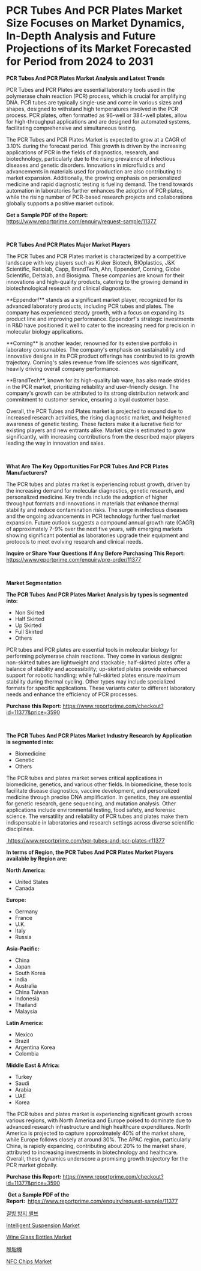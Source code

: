 <p><h1>PCR Tubes And PCR Plates Market Size Focuses on Market Dynamics, In-Depth Analysis and Future Projections of its Market Forecasted for Period from 2024 to 2031</h1></p><p><strong>PCR Tubes And PCR Plates Market Analysis and Latest Trends</strong></p>
<p><p>PCR Tubes and PCR Plates are essential laboratory tools used in the polymerase chain reaction (PCR) process, which is crucial for amplifying DNA. PCR tubes are typically single-use and come in various sizes and shapes, designed to withstand high temperatures involved in the PCR process. PCR plates, often formatted as 96-well or 384-well plates, allow for high-throughput applications and are designed for automated systems, facilitating comprehensive and simultaneous testing.</p><p>The PCR Tubes and PCR Plates Market is expected to grow at a CAGR of 3.10% during the forecast period. This growth is driven by the increasing applications of PCR in the fields of diagnostics, research, and biotechnology, particularly due to the rising prevalence of infectious diseases and genetic disorders. Innovations in microfluidics and advancements in materials used for production are also contributing to market expansion. Additionally, the growing emphasis on personalized medicine and rapid diagnostic testing is fueling demand. The trend towards automation in laboratories further enhances the adoption of PCR plates, while the rising number of PCR-based research projects and collaborations globally supports a positive market outlook.</p></p>
<p><strong>Get a Sample PDF of the Report:&nbsp;</strong> <a href="https://www.reportprime.com/enquiry/request-sample/11377">https://www.reportprime.com/enquiry/request-sample/11377</a></p>
<p>&nbsp;</p>
<p><strong>PCR Tubes And PCR Plates Major Market Players</strong></p>
<p><p>The PCR Tubes and PCR Plates market is characterized by a competitive landscape with key players such as Kisker Biotech, BIOplastics, J&K Scientific, Ratiolab, Capp, BrandTech, Ahn, Eppendorf, Corning, Globe Scientific, Deltalab, and Biosigma. These companies are known for their innovations and high-quality products, catering to the growing demand in biotechnological research and clinical diagnostics.</p><p>**Eppendorf** stands as a significant market player, recognized for its advanced laboratory products, including PCR tubes and plates. The company has experienced steady growth, with a focus on expanding its product line and improving performance. Eppendorf's strategic investments in R&D have positioned it well to cater to the increasing need for precision in molecular biology applications.</p><p>**Corning** is another leader, renowned for its extensive portfolio in laboratory consumables. The company's emphasis on sustainability and innovative designs in its PCR product offerings has contributed to its growth trajectory. Corning's sales revenue from life sciences was significant, heavily driving overall company performance.</p><p>**BrandTech**, known for its high-quality lab ware, has also made strides in the PCR market, prioritizing reliability and user-friendly design. The company's growth can be attributed to its strong distribution network and commitment to customer service, ensuring a loyal customer base.</p><p>Overall, the PCR Tubes and Plates market is projected to expand due to increased research activities, the rising diagnostic market, and heightened awareness of genetic testing. These factors make it a lucrative field for existing players and new entrants alike. Market size is estimated to grow significantly, with increasing contributions from the described major players leading the way in innovation and sales.</p></p>
<p>&nbsp;</p>
<p><strong>What Are The Key Opportunities For PCR Tubes And PCR Plates Manufacturers?</strong></p>
<p><p>The PCR tubes and plates market is experiencing robust growth, driven by the increasing demand for molecular diagnostics, genetic research, and personalized medicine. Key trends include the adoption of higher throughput formats and innovations in materials that enhance thermal stability and reduce contamination risks. The surge in infectious diseases and the ongoing advancements in PCR technology further fuel market expansion. Future outlook suggests a compound annual growth rate (CAGR) of approximately 7-9% over the next five years, with emerging markets showing significant potential as laboratories upgrade their equipment and protocols to meet evolving research and clinical needs.</p></p>
<p><strong>Inquire or Share Your Questions If Any Before Purchasing This Report:</strong> <a href="https://www.reportprime.com/enquiry/pre-order/11377">https://www.reportprime.com/enquiry/pre-order/11377</a></p>
<p>&nbsp;</p>
<p><strong>Market Segmentation</strong></p>
<p><strong>The PCR Tubes And PCR Plates Market Analysis by types is segmented into:</strong></p>
<p><ul><li>Non Skirted</li><li>Half Skirted</li><li>Up Skirted</li><li>Full Skirted</li><li>Others</li></ul></p>
<p><p>PCR tubes and PCR plates are essential tools in molecular biology for performing polymerase chain reactions. They come in various designs: non-skirted tubes are lightweight and stackable; half-skirted plates offer a balance of stability and accessibility; up-skirted plates provide enhanced support for robotic handling; while full-skirted plates ensure maximum stability during thermal cycling. Other types may include specialized formats for specific applications. These variants cater to different laboratory needs and enhance the efficiency of PCR processes.</p></p>
<p><strong>Purchase this Report:&nbsp;</strong><a href="https://www.reportprime.com/checkout?id=11377&price=3590">https://www.reportprime.com/checkout?id=11377&price=3590</a></p>
<p>&nbsp;</p>
<p><strong>The PCR Tubes And PCR Plates Market Industry Research by Application is segmented into:</strong></p>
<p><ul><li>Biomedicine</li><li>Genetic</li><li>Others</li></ul></p>
<p><p>The PCR tubes and plates market serves critical applications in biomedicine, genetics, and various other fields. In biomedicine, these tools facilitate disease diagnostics, vaccine development, and personalized medicine through precise DNA amplification. In genetics, they are essential for genetic research, gene sequencing, and mutation analysis. Other applications include environmental testing, food safety, and forensic science. The versatility and reliability of PCR tubes and plates make them indispensable in laboratories and research settings across diverse scientific disciplines.</p></p>
<p><a href="https://www.reportprime.com/pcr-tubes-and-pcr-plates-r11377">&nbsp;https://www.reportprime.com/pcr-tubes-and-pcr-plates-r11377</a></p>
<p><strong>In terms of Region, the PCR Tubes And PCR Plates Market Players available by Region are:</strong></p>
<p>
    <p> <strong> North America: </strong>
        <ul>
            <li>United States</li>
            <li>Canada</li>
        </ul>
        </p> 
    <p> <strong> Europe: </strong>
        <ul>
            <li>Germany</li>
            <li>France</li>
            <li>U.K.</li>
            <li>Italy</li>
            <li>Russia</li>
        </ul>
        </p> 
    <p> <strong> Asia-Pacific: </strong>
        <ul>
            <li>China</li>
            <li>Japan</li>
            <li>South Korea</li>
            <li>India</li>
            <li>Australia</li>
            <li>China Taiwan</li>
            <li>Indonesia</li>
            <li>Thailand</li>
            <li>Malaysia</li>
        </ul>
        </p> 
    <p> <strong> Latin America: </strong>
        <ul>
            <li>Mexico</li>
            <li>Brazil</li>
            <li>Argentina Korea</li>
            <li>Colombia</li>
        </ul>
        </p> 
    <p> <strong> Middle East & Africa: </strong>
        <ul>
            <li>Turkey</li>
            <li>Saudi</li>
            <li>Arabia</li>
            <li>UAE</li>
            <li>Korea</li>
        </ul>
    </p>
    </p>
<p><p>The PCR tubes and plates market is experiencing significant growth across various regions, with North America and Europe poised to dominate due to advanced research infrastructure and high healthcare expenditures. North America is projected to capture approximately 40% of the market share, while Europe follows closely at around 30%. The APAC region, particularly China, is rapidly expanding, contributing about 20% to the market share, attributed to increasing investments in biotechnology and healthcare. Overall, these dynamics underscore a promising growth trajectory for the PCR market globally.</p></p>
<p><strong>Purchase this Report: </strong><a href="https://www.reportprime.com/checkout?id=11377&price=3590">https://www.reportprime.com/checkout?id=11377&price=3590</a></p>
<p>&nbsp;<strong>Get a Sample PDF of the Report:&nbsp;&nbsp;</strong><a href="https://www.reportprime.com/enquiry/request-sample/11377">https://www.reportprime.com/enquiry/request-sample/11377</a></p>
<p><strong></strong></p>
<p><p><a href="https://medium.com/@reyeshowell_6566/anti-icing-valve-market-%EC%9D%98-%EA%B8%80%EB%A1%9C%EB%B2%8C-%EC%8B%9C%EC%9E%A5-%EA%B0%9C%EC%9A%94%EB%8A%94-%EC%A0%84-%EC%84%B8%EA%B3%84-%EB%B0%8F-%EC%A3%BC%EC%9A%94-%EC%8B%9C%EC%9E%A5%EC%9D%98-%EC%82%B0%EC%97%85%EC%97%90-%EC%98%81%ED%96%A5%EC%9D%84-%EB%AF%B8%EC%B9%98%EB%8A%94-%EC%A3%BC%EC%9A%94-%ED%8A%B8%EB%A0%8C%EB%93%9C%EC%97%90-%EB%8C%80%ED%95%9C-%EB%8F%85%ED%8A%B9%ED%95%9C-%EA%B4%80%EC%A0%90%EC%9D%84-%EC%A0%9C%EA%B3%B5%ED%95%A9%EB%8B%88%EB%8B%A4-c59b04516796?postPublishedType=initial">결빙 방지 밸브</a></p><p><a href="https://issuu.com/reportprime-2/docs/intelligent-suspension-market-size-_c102af28ae94f1">Intelligent Suspension Market</a></p><p><a href="https://medium.com/@janiartemva3/the-global-wine-glass-bottles-market-is-projected-to-experience-an-annual-growth-rate-of-11-8-1372ecf59b96">Wine Glass Bottles Market</a></p><p><a href="https://medium.com/@susanjprice2023/defatting-machines-market-%E3%81%AF-%E3%82%B3%E3%82%B9%E3%83%88%E7%AE%A1%E7%90%86%E3%81%A8%E5%8A%B9%E7%8E%87%E5%90%91%E4%B8%8A%E3%82%92%E5%84%AA%E5%85%88%E3%81%97%E3%81%BE%E3%81%99-%E3%81%95%E3%82%89%E3%81%AB-%E5%A0%B1%E5%91%8A%E6%9B%B8%E3%81%AF%E5%B8%82%E5%A0%B4%E3%81%AE%E9%9C%80%E8%A6%81%E9%9D%A2%E3%81%A8%E4%BE%9B%E7%B5%A6%E9%9D%A2%E3%81%AE%E4%B8%A1%E6%96%B9%E3%82%92%E3%82%AB%E3%83%90%E3%83%BC%E3%81%97%E3%81%A6%E3%81%84%E3%81%BE%E3%81%99-defatting-machines-ed3b52a37015">脱脂機</a></p><p><a href="https://www.linkedin.com/pulse/global-nfc-chips-market-focus-product-type-smart-phonetablet-k29ue?trackingId=lG54J9LvQliUrLhOIHgq4Q%3D%3D">NFC Chips Market</a></p></p>